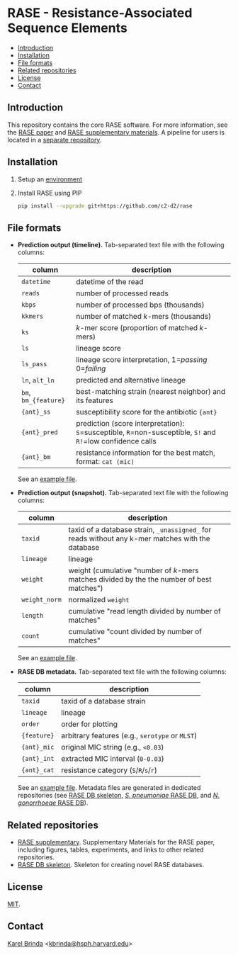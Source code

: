 # RASE - Resistance-Associated Sequence Elements

<!-- vim-markdown-toc GFM -->

* [Introduction](#introduction)
* [Installation](#installation)
* [File formats](#file-formats)
* [Related repositories](#related-repositories)
* [License](#license)
* [Contact](#contact)

<!-- vim-markdown-toc -->

## Introduction

This repository contains the core RASE software. For more information, see the [RASE paper](https://www.biorxiv.org/content/10.1101/403204v2) and [RASE supplementary materials](https://github.com/c2-d2/rase-supplement/). A pipeline for users is located in a [separate repository](https://github.com/c2-d2/rase-pipeline/).

## Installation

1. Setup an [environment](https://github.com/c2-d2/rase-pipeline/blob/master/environment.md)

2. Install RASE using PIP

   ```bash
   pip install --upgrade git+https://github.com/c2-d2/rase
   ```

## File formats

* **Prediction output (timeline).**  Tab-separated text file with the following columns:

  | column | description |
  | --- | --- |
  | `datetime` | datetime of the read |
  | `reads` | number of processed reads |
  | `kbps` | number of processed bps (thousands) |
  | `kkmers` | number of matched *k*-mers (thousands) |
  | `ks` | *k*-mer score (proportion of matched *k*-mers) |
  | `ls` | lineage score |
  | `ls_pass` | lineage score interpretation, 1=_passing_ 0=_failing_ |
  | `ln`, `alt_ln` | predicted and alternative lineage |
  | `bm`, `bm_{feature}` | best-matching strain (nearest neighbor) and its features |
  | `{ant}_ss` | susceptibility score for the antibiotic `{ant}` |
  | `{ant}_pred` | prediction (score interpretation): `S`=susceptible, `R`=non-susceptible, `S!` and `R!`=low confidence calls |
  | `{ant}_bm` | resistance information for the best match, format: `cat (mic)` |

  See an [example file](tests/predict.tsv).

* **Prediction output (snapshot).** Tab-separated text file with the following columns:

  | column | description |
  | --- | --- |
  | `taxid` | taxid of a database strain, `_unassigned_` for reads without any k-mer matches with the database |
  | `lineage` | lineage |
  | `weight` | weight (cumulative "number of *k*-mers matches divided by the the number of best matches") |
  | `weight_norm` | normalized `weight` |
  | `length` | cumulative "read length divided by number of matches" |
  | `count` | cumulative "count divided by number of matches" |

  See an [example file](tests/snapshot.tsv).


* **RASE DB metadata.** Tab-separated text file with the following columns:

  | column | description |
  | --- | --- |
  | `taxid` | taxid of a database strain |
  | `lineage` | lineage |
  | `order` | order for plotting |
  | `{feature}` | arbitrary features (e.g., `serotype` or `MLST`)|
  | `{ant}_mic` | original MIC string (e.g., `<0.03`) |
  | `{ant}_int` | extracted MIC interval (`0-0.03`) |
  | `{ant}_cat` | resistance category  (`S`/`R`/`s`/`r`) |

  See an [example file](tests/metadata.tsv). Metadata files are generated in dedicated repositories (see [RASE DB skeleton](https://github.com/c2-d2/rase-db-skeleton), [*S. pneumoniae* RASE DB](https://github.com/c2-d2/rase-db-spneumoniae-sparc), and [*N. gonorrhoeae* RASE DB](https://github.com/c2-d2/rase-db-ngonorrhoeae-gisp)).


## Related repositories

* [RASE supplementary](http://github.com/c2-d2/rase-supplement). Supplementary Materials for the RASE paper, including figures, tables, experiments, and links to other related repositories.
* [RASE DB skeleton](http://github.com/c2-d2/rase-db-skeleton). Skeleton for creating novel RASE databases.


## License

[MIT](LICENSE).


## Contact

[Karel Brinda](https://scholar.harvard.edu/brinda) \<kbrinda@hsph.harvard.edu\>

